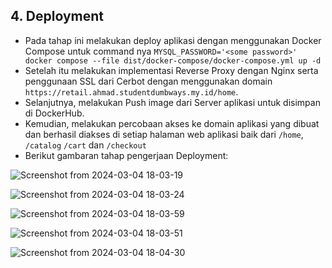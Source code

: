 ## 4. Deployment
   
+ Pada tahap ini melakukan deploy aplikasi dengan menggunakan Docker Compose untuk command nya `MYSQL_PASSWORD='<some password>' docker compose --file dist/docker-compose/docker-compose.yml up -d`  
+ Setelah itu melakukan implementasi Reverse Proxy dengan Nginx serta penggunaan SSL dari Cerbot dengan menggunakan domain `https://retail.ahmad.studentdumbways.my.id/home`.
+ Selanjutnya, melakukan Push image dari Server aplikasi untuk disimpan di DockerHub.
+ Kemudian, melakukan percobaan akses ke domain aplikasi yang dibuat dan berhasil diakses di setiap halaman web aplikasi baik dari `/home`, `/catalog` `/cart` dan `/checkout`
+ Berikut gambaran tahap pengerjaan Deployment:

![Screenshot from 2024-03-04 18-03-19](https://github.com/Muna-020/Test-DevOps/assets/74352384/46ed7dea-b27b-41e4-8fff-511531393a6d)

![Screenshot from 2024-03-04 18-03-24](https://github.com/Muna-020/Test-DevOps/assets/74352384/61e1cdfb-c24a-4313-9676-a30c43192b3d)

![Screenshot from 2024-03-04 18-03-59](https://github.com/Muna-020/Test-DevOps/assets/74352384/c4d4b1fc-8a91-44bb-b12f-48b0be9c73d2)

![Screenshot from 2024-03-04 18-03-51](https://github.com/Muna-020/Test-DevOps/assets/74352384/4380d0eb-e71f-445f-8571-5156b0c5abf6)

![Screenshot from 2024-03-04 18-04-30](https://github.com/Muna-020/Test-DevOps/assets/74352384/b4458845-ff5c-4853-87b8-7d969f16b583)
